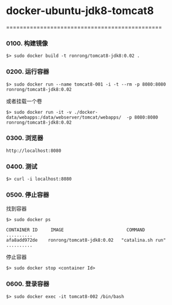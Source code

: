 # docker-ubuntu-jdk8-tomcat8

==============================================


### 0100. 构建镜像

```
$> sudo docker build -t ronrong/tomcat8-jdk8:0.02 . 
```



### 0200. 运行容器

```
$> sudo docker run --name tomcat8-001 -i -t --rm -p 8080:8080 ronrong/tomcat8-jdk8:0.02
```
或者挂载一个卷

```
$> sudo docker run -it -v ./docker-data/webapps:/data/webserver/tomcat/webapps/  -p 8080:8080 ronrong/tomcat8-jdk8:0.02
```

### 0300. 浏览器

```
http://localhost:8080
```

### 0400. 测试
```
$> curl -i localhost:8080
```

### 0500. 停止容器

找到容器
```
$> sudo docker ps

CONTAINER ID     IMAGE                        COMMAND             ..........
afa8add972de    ronrong/tomcat8-jdk8:0.02   "catalina.sh run"     ..........

```

停止容器
```
$> sudo docker stop <container Id>
```

### 0600. 登录容器
```
$> sudo docker exec -it tomcat8-002 /bin/bash
```

